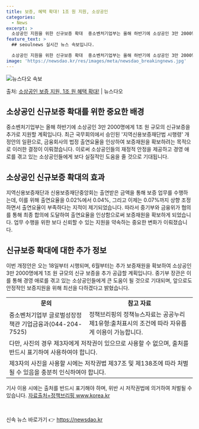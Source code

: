 ```yaml
---
title: 보증, 혜택 확대! 1조 원 지원, 소상공인
categories:
  - News
excerpt: >
  소상공인 지원을 위한 신규보증 확대  중소벤처기업부는 올해 하반기에 소상공인 3만 2000명에게 1조 원 규…
feature_text: >
  ## seoulnews 실시간 뉴스 속보입니다.

  소상공인 지원을 위한 신규보증 확대  중소벤처기업부는 올해 하반기에 소상공인 3만 2000명에게 1조 원 규…
image: 'https://newsdao.kr/res/images/meta/newsdao_breakingnews.jpg'
---
```


![뉴스다오 속보](https://newsdao.kr/res/images/meta/newsdao_breakingnews.jpg)

<p>출처: <a href="https://newsdao.kr/4174" rel="dofollow">소상공인 보증 지원, 1조 원 혜택 확대!</a> | 뉴스다오</p>

<h2 data-ke-size="size26">소상공인 신규보증 확대를 위한 중요한 배경</h2>
<p data-ke-size="size16">중소벤처기업부는 올해 하반기에 소상공인 3만 2000명에게 1조 원 규모의 신규보증을 추가로 지원할 계획입니다. 최근 국무회의에서 승인된 '지역신용보증재단법 시행령' 개정안의 일환으로, 금융회사의 법정 출연요율을 인상하여 보증재원을 확보하려는 목적으로 이러한 결정이 이뤄졌습니다. 이로써 소상공인들의 재정적 안정을 제공하고 경영 애로를 겪고 있는 소상공인들에게 보다 실질적인 도움을 줄 것으로 기대됩니다.</p>

<h2 data-ke-size="size26">소상공인 신규보증 확대의 효과</h2>
<p data-ke-size="size16">지역신용보증재단과 신용보증재단중앙회는 출연받은 금액을 통해 보증 업무를 수행하는데, 이를 위해 출연요율을 0.02%에서 0.04%, 그리고 이제는 0.07%까지 상향 조정하면서 출연요율이 부족하다는 지적이 제기되었습니다. 따라서 중기부와 금융위가 협의를 통해 최종 합의에 도달하여 출연요율을 인상함으로써 보증재원을 확보하게 되었습니다. 업무 수행을 위한 보다 신뢰할 수 있는 지원을 약속하는 중요한 변화가 이뤄졌습니다.</p>

<h2 data-ke-size="size26">신규보증 확대에 대한 추가 정보</h2>
<p data-ke-size="size16">이번 개정안은 오는 18일부터 시행되며, 6월부터는 추가 보증재원을 확보하여 소상공인 3만 2000명에게 1조 원 규모의 신규 보증을 추가 공급할 계획입니다. 중기부 장관은 이를 통해 경영 애로를 겪고 있는 소상공인들에게 큰 도움이 될 것으로 기대되며, 앞으로도 안정적인 보증지원을 위해 최선을 다하겠다고 밝혔습니다.</p>

<table>
	<tr>
		<td style="text-align: center; height: 17px;"><b>문의</b></td>
		<td style="text-align: center; height: 17px;"><b>참고 자료</b></td>
	</tr>
	<tr>
		<td>중소벤처기업부 글로벌성장정책관 기업금융과(044-204-7525)</td>
		<td>정책브리핑의 정책뉴스자료는 공공누리 제1유형:출처표시의 조건에 따라 자유롭게 이용이 가능합니다.</td>
	</tr>
	<tr>
		<td colspan="2">다만, 사진의 경우 제3자에게 저작권이 있으므로 사용할 수 없으며, 출처를 반드시 표기하여 사용하여야 합니다.</td>
	</tr>
	<tr>
		<td colspan="2">제3자의 사진을 사용할 시에는 저작권법 제37조 및 제138조에 따라 처벌될 수 있음을 충분히 인식하여야 합니다.</td>
	</tr>
</table>

<p data-ke-size="size16">기사 이용 시에는 출처를 반드시 표기해야 하며, 위반 시 저작권법에 의거하여 처벌될 수 있습니다. <a href="https://newsdao.kr/4174">자료출처=정책브리핑 www.korea.kr</a></p>
<p data-ke-size="size16">&nbsp;</p> 

신속 뉴스 바로가기 👉 <a href="https://newsdao.kr" rel="dofollow">https://newsdao.kr</a>


